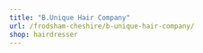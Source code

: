 ```yaml
---
title: "B.Unique Hair Company"
url: /frodsham-cheshire/b-unique-hair-company/
shop: hairdresser
---
```

